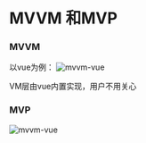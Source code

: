 # MVVM 和MVP

### MVVM
以vue为例：
![mvvm-vue](mvvm-vue.png)

VM层由vue内置实现，用户不用关心

### MVP
![mvvm-vue](mvvm-vue.png)



